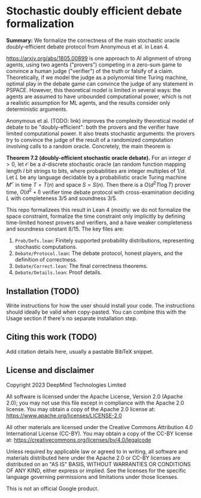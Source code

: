 Stochastic doubly efficient debate formalization
================================================

**Summary:** We formalize the correctness of the main stochastic oracle
doubly-efficient debate protocol from Anonymous et al. in Lean 4.

https://arxiv.org/abs/1805.00899 is one approach to AI alignment of strong
agents, using two agents ("provers") competing in a zero-sum game to convince a
human judge ("verifier") of the truth or falsify of a claim.  Theoretically, if
we model the judge as a polynomial time Turing machine, optimal play in the
debate game can convince the judge of any statement in PSPACE.  However, this
theoretical model is limited in several ways: the agents are assumed to have
unbounded computational power, which is not a realistic assumption for ML
agents, and the results consider only deterministic arguments.

Anonymous et al. (TODO: link) improves the complexity theoretical model of
debate to be "doubly-efficient": both the provers and the verifier have limited
computational power.  It also treats stochastic arguments: the provers try to
convince the judge of the result of a randomized computation involving calls to
a random oracle.  Concretely, the main theorem is

**Theorem 7.2 (doubly-efficient stochastic oracle debate).** For an integer $d >
0$, let $\mathcal{O}$ be a $d$-discrete stochastic oracle (an random function
mapping length $l$ bit strings to bits, where probabilities are integer
multiples of $1/d$. Let $L$ be any language decidable by a probabilistic oracle
Turing machine $M^\mathcal{O}$ in time $T = T(n)$ and space $S = S(n)$.  Then
there is a $O(d^2 T \log T)$ prover time, $O(d^2 + l)$ verifier time debate
protocol with cross-examination deciding $L$ with completeness $3/5$ and
soundness $3/5$.

This repo formalizees this result in Lean 4 (mostly: we do not formalize the
space constraint, formalize the time constraint only implicitly by defining
time-limited honest provers and verifiers, and a have weaker completeness and
soundness constant $8/15$.  The key files are:

1. `Prob/Defs.lean`: Finitely supported probability distributions, representing stochastic computations.
2. `Debate/Protocol.lean`: The debate protocol, honest players, and the definition of correctness.
3. `Debate/Correct.lean`: The final correctness theorems.
4. `Debate/Details.lean`: Proof details.

## Installation (TODO)

Write instructions for how the user should install your code. The instructions
should ideally be valid when copy-pasted. You can combine this with the Usage
section if there's no separate installation step.

## Citing this work (TODO)

Add citation details here, usually a pastable BibTeX snippet.

## License and disclaimer

Copyright 2023 DeepMind Technologies Limited

All software is licensed under the Apache License, Version 2.0 (Apache 2.0);
you may not use this file except in compliance with the Apache 2.0 license.
You may obtain a copy of the Apache 2.0 license at:
https://www.apache.org/licenses/LICENSE-2.0

All other materials are licensed under the Creative Commons Attribution 4.0
International License (CC-BY). You may obtain a copy of the CC-BY license at:
https://creativecommons.org/licenses/by/4.0/legalcode

Unless required by applicable law or agreed to in writing, all software and
materials distributed here under the Apache 2.0 or CC-BY licenses are
distributed on an "AS IS" BASIS, WITHOUT WARRANTIES OR CONDITIONS OF ANY KIND,
either express or implied. See the licenses for the specific language governing
permissions and limitations under those licenses.

This is not an official Google product.
